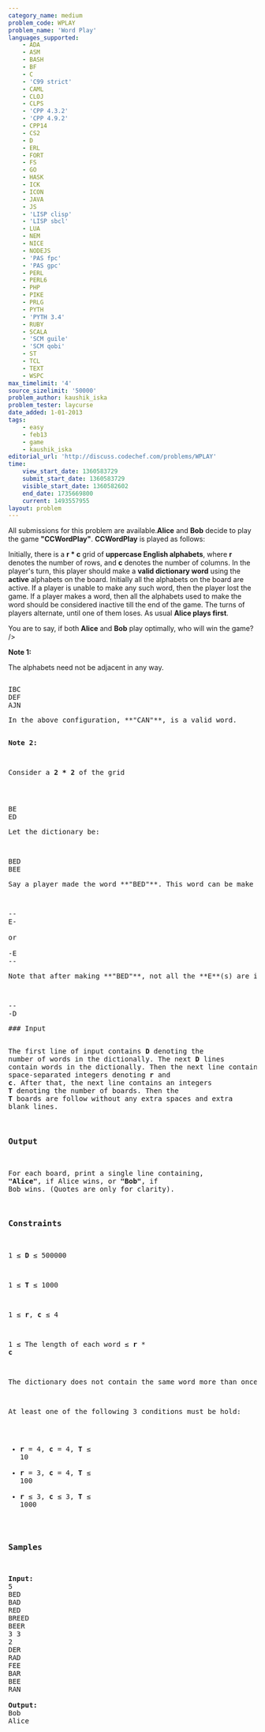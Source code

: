 ```yaml
---
category_name: medium
problem_code: WPLAY
problem_name: 'Word Play'
languages_supported:
    - ADA
    - ASM
    - BASH
    - BF
    - C
    - 'C99 strict'
    - CAML
    - CLOJ
    - CLPS
    - 'CPP 4.3.2'
    - 'CPP 4.9.2'
    - CPP14
    - CS2
    - D
    - ERL
    - FORT
    - FS
    - GO
    - HASK
    - ICK
    - ICON
    - JAVA
    - JS
    - 'LISP clisp'
    - 'LISP sbcl'
    - LUA
    - NEM
    - NICE
    - NODEJS
    - 'PAS fpc'
    - 'PAS gpc'
    - PERL
    - PERL6
    - PHP
    - PIKE
    - PRLG
    - PYTH
    - 'PYTH 3.4'
    - RUBY
    - SCALA
    - 'SCM guile'
    - 'SCM qobi'
    - ST
    - TCL
    - TEXT
    - WSPC
max_timelimit: '4'
source_sizelimit: '50000'
problem_author: kaushik_iska
problem_tester: laycurse
date_added: 1-01-2013
tags:
    - easy
    - feb13
    - game
    - kaushik_iska
editorial_url: 'http://discuss.codechef.com/problems/WPLAY'
time:
    view_start_date: 1360583729
    submit_start_date: 1360583729
    visible_start_date: 1360582602
    end_date: 1735669800
    current: 1493557955
layout: problem
---
```

All submissions for this problem are available.**Alice** and **Bob** decide to play the game **"CCWordPlay"**.
**CCWordPlay** is played as follows:

Initially, there is a **r \* c** grid of **uppercase English alphabets**, where **r** denotes the number of rows, and **c** denotes the number of columns.
In the player's turn, this player should make a **valid dictionary word** using the
**active** alphabets on the board. Initially all the alphabets on the board are active.
If a player is unable to make any such word, then the player lost the game. If a player makes a word, then all the alphabets used to make the word should be considered inactive till the end of the game. The turns of players alternate, until one of them loses. As usual **Alice plays first**.


You are to say, if both **Alice** and **Bob** play optimally, who will win the game? />

**Note 1:**

The alphabets need not be adjacent in any way.

<pre><pre style="font-family:monospace">
IBC
DEF
AJN
</pre>In the above configuration, **"CAN"**, is a valid word.

**Note 2:**

Consider a **2 \* 2** of the grid

<pre><pre style="font-family:monospace">
BE
ED
</pre>Let the dictionary be:

<pre><pre style="font-family:monospace">
BED
BEE
</pre>Say a player made the word **"BED"**. This word can be make in two ways:

<pre><pre style="font-family:monospace">
--
E-

or

-E
--
</pre>Note that after making **"BED"**, not all the **E**(s) are inactive. However, after **"BEE"** is created, both **E**s are inactive, namely the board will be

<pre><pre style="font-family:monospace">
--
-D
</pre>### Input

The first line of input contains **D** denoting the number of words in the dictionally.
The next **D** lines contain words in the dictionally.
Then the next line contains 2 space-separated integers denoting **r** and **c**.
After that, the next line contains an integers **T** denoting the number of boards.
Then the **T** boards are follow without any extra spaces and extra blank lines.

### Output

For each board, print a single line containing,
**"Alice"**, if Alice wins, or **"Bob"**, if Bob wins. (Quotes are only for clarity).

### Constraints

1 ≤ **D** ≤ 500000

1 ≤ **T** ≤ 1000

1 ≤ **r**, **c** ≤ 4

1 ≤ The length of each word ≤ **r** \* **c**

The dictionary does not contain the same word more than once.

At least one of the following 3 conditions must be hold:

- **r** = 4, **c** = 4, **T** ≤ 10
- **r** = 3, **c** = 4, **T** ≤ 100
- **r** ≤ 3, **c** ≤ 3, **T** ≤ 1000

### Samples

<pre>
<b>Input:</b>
5
BED
BAD
RED
BREED
BEER
3 3
2
DER
RAD
FEE
BAR
BEE
RAN

<b>Output:</b>
Bob
Alice

</pre>